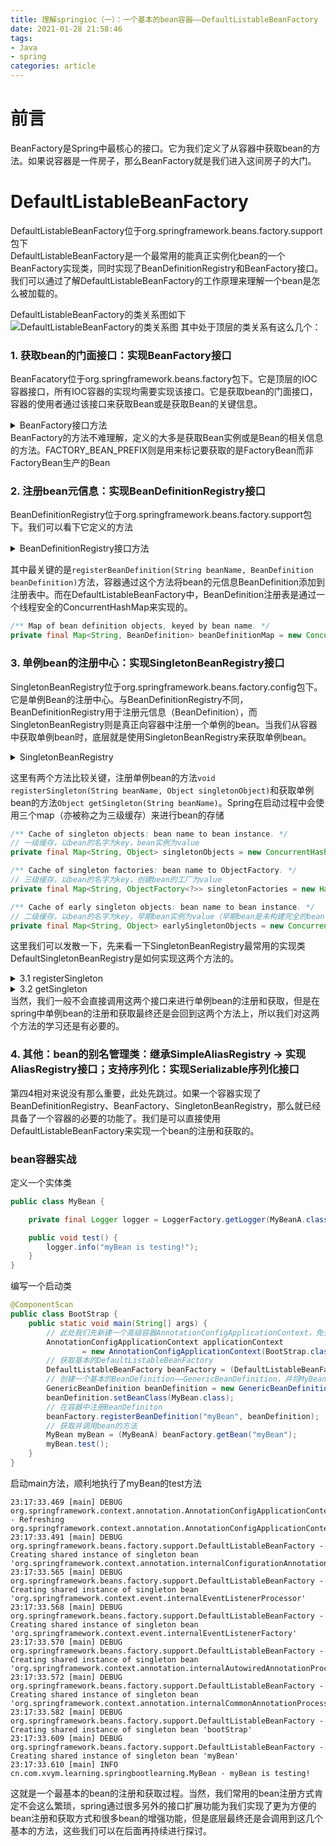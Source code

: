 ```yaml
---
title: 理解springioc（一）：一个基本的bean容器——DefaultListableBeanFactory
date: 2021-01-28 21:58:46
tags: 
- Java
- spring
categories: article
---
```

# 前言
BeanFactory是Spring中最核心的接口。它为我们定义了从容器中获取bean的方法。如果说容器是一件房子，那么BeanFactory就是我们进入这间房子的大门。
# DefaultListableBeanFactory
DefaultListableBeanFactory位于org.springframework.beans.factory.support包下  
DefaultListableBeanFactory是一个最常用的能真正实例化bean的一个BeanFactory实现类，同时实现了BeanDefinitionRegistry和BeanFactory接口。我们可以通过了解DefaultListableBeanFactory的工作原理来理解一个bean是怎么被加载的。

DefaultListableBeanFactory的类关系图如下
![DefaultListableBeanFactory的类关系图](https://xvym.gitee.io/static/理解springioc/图1-DefaultListableBeanFactory的类关系图.png)
其中处于顶层的类关系有这么几个：
### 1. 获取bean的门面接口：实现BeanFactory接口  
BeanFacatory位于org.springframework.beans.factory包下。它是顶层的IOC容器接口，所有IOC容器的实现均需要实现该接口。它是获取bean的门面接口，容器的使用者通过该接口来获取Bean或是获取Bean的关键信息。
<details>
<summary>BeanFactory接口方法</summary>

```java
public interface BeanFactory {
    
    String FACTORY_BEAN_PREFIX = "&";

    Object getBean(String name) throws BeansException;

    <T> T getBean(String name, Class<T> requiredType) throws BeansException;

    Object getBean(String name, Object... args) throws BeansException;

    <T> T getBean(Class<T> requiredType) throws BeansException;

    <T> T getBean(Class<T> requiredType, Object... args) throws BeansException;

    <T> ObjectProvider<T> getBeanProvider(Class<T> requiredType);

    <T> ObjectProvider<T> getBeanProvider(ResolvableType requiredType);

    boolean containsBean(String name);

    boolean isSingleton(String name) throws NoSuchBeanDefinitionException;

    boolean isPrototype(String name) throws NoSuchBeanDefinitionException;

    boolean isTypeMatch(String name, ResolvableType typeToMatch) throws NoSuchBeanDefinitionException;

    boolean isTypeMatch(String name, Class<?> typeToMatch) throws NoSuchBeanDefinitionException;

    @Nullable
    Class<?> getType(String name) throws NoSuchBeanDefinitionException;

    @Nullable
    Class<?> getType(String name, boolean allowFactoryBeanInit) throws NoSuchBeanDefinitionException;

    String[] getAliases(String name);

}
```
</details>
BeanFactory的方法不难理解，定义的大多是获取Bean实例或是Bean的相关信息的方法。FACTORY_BEAN_PREFIX则是用来标记要获取的是FactoryBean而非FactoryBean生产的Bean


### 2. 注册bean元信息：实现BeanDefinitionRegistry接口
BeanDefinitionRegistry位于org.springframework.beans.factory.support包下。我们可以看下它定义的方法
<details>
<summary>BeanDefinitionRegistry接口方法</summary>

```java
public interface BeanDefinitionRegistry extends AliasRegistry {

    // 关键 -> 向注册表中注册一个新的BeanDefinition实例
    void registerBeanDefinition(String beanName, BeanDefinition beanDefinition)
            throws BeanDefinitionStoreException;

    // 移除注册表中已注册的BeanDefinition实例
    void removeBeanDefinition(String beanName) throws NoSuchBeanDefinitionException;

    // 从注册中心取得指定的BeanDefinition实例
    BeanDefinition getBeanDefinition(String beanName) throws NoSuchBeanDefinitionException;

    // 判断BeanDefinition实例是否在注册表中（是否注册）
    boolean containsBeanDefinition(String beanName);

    // 取得注册表中所有BeanDefinition实例的beanName（标识）
    String[] getBeanDefinitionNames();

    // 返回注册表中BeanDefinition实例的数量
    int getBeanDefinitionCount();

    // beanName（标识）是否被占用
    boolean isBeanNameInUse(String beanName);
}
```
    
</details>

其中最关键的是```registerBeanDefinition(String beanName, BeanDefinition beanDefinition)```方法，容器通过这个方法将bean的元信息BeanDefinition添加到注册表中。而在DefaultListableBeanFactory中，BeanDefinition注册表是通过一个线程安全的ConcurrentHashMap来实现的。
``` java
/** Map of bean definition objects, keyed by bean name. */
private final Map<String, BeanDefinition> beanDefinitionMap = new ConcurrentHashMap<>(256);
```


### 3. 单例bean的注册中心：实现SingletonBeanRegistry接口  
SingletonBeanRegistry位于org.springframework.beans.factory.config包下。它是单例Bean的注册中心。与BeanDefinitionRegistry不同，BeanDefinitionRegistry用于注册元信息（BeanDefinition），而SingletonBeanRegistry则是真正向容器中注册一个单例的bean。当我们从容器中获取单例bean时，底层就是使用SingletonBeanRegistry来获取单例bean。
<details>
<summary>SingletonBeanRegistry</summary>

```java
public interface SingletonBeanRegistry {
    // 向Bean容器中注册单例Bean
    void registerSingleton(String beanName, Object singletonObject);

    // 根据Bean的名字获取单例Bean
    @Nullable
    Object getSingleton(String beanName);

    // 根据Bean的名字判断容器中是否存在单例Bean
    boolean containsSingleton(String beanName);

    // 获取容器中所有的单例Bean的名字
    String[] getSingletonNames();

    // 获取容器中单例Bean的数量
    int getSingletonCount();

    // 返回此注册表使用的单例互斥锁
    Object getSingletonMutex();
}
```
</details>

这里有两个方法比较关键，注册单例bean的方法```void registerSingleton(String beanName, Object singletonObject)```和获取单例bean的方法```Object getSingleton(String beanName)```。Spring在启动过程中会使用三个map（亦被称之为三级缓存）来进行bean的存储
```java
/** Cache of singleton objects: bean name to bean instance. */
// 一级缓存，以bean的名字为key，bean实例为value
private final Map<String, Object> singletonObjects = new ConcurrentHashMap<>(256);

/** Cache of singleton factories: bean name to ObjectFactory. */
// 三级缓存，以bean的名字为key，创建bean的工厂为value
private final Map<String, ObjectFactory<?>> singletonFactories = new HashMap<>(16);

/** Cache of early singleton objects: bean name to bean instance. */
// 二级缓存，以bean的名字为key，早期bean实例为value（早期bean是未构建完全的bean，实际上是不太可用的，只是用来解决循环依赖的问题）
private final Map<String, Object> earlySingletonObjects = new ConcurrentHashMap<>(16);
```
这里我们可以发散一下，先来看一下SingletonBeanRegistry最常用的实现类DefaultSingletonBeanRegistry是如何实现这两个方法的。
    
<details>
<summary>3.1 registerSingleton</summary>

```java
@Override
public void registerSingleton(String beanName, Object singletonObject) throws IllegalStateException {
    Assert.notNull(beanName, "Bean name must not be null");
    // 利用单例注册表的方式来保证bean是单例注册的。
    Assert.notNull(singletonObject, "Singleton object must not be null");
    synchronized (this.singletonObjects) {
        Object oldObject = this.singletonObjects.get(beanName);
        if (oldObject != null) {
            throw new IllegalStateException("Could not register object [" + singletonObject +
                    "] under bean name '" + beanName + "': there is already object [" + oldObject + "] bound");
        }
        addSingleton(beanName, singletonObject);
    }
}

protected void addSingleton(String beanName, Object singletonObject) {
    synchronized (this.singletonObjects) {
        // 将bean存储到缓存中
        this.singletonObjects.put(beanName, singletonObject);
        this.singletonFactories.remove(beanName);
        this.earlySingletonObjects.remove(beanName);
        this.registeredSingletons.add(beanName);
    }
}
```
</details>

<details>   
<summary>3.2 getSingleton</summary>

```java
@Nullable
protected Object getSingleton(String beanName, boolean allowEarlyReference) {
    // Quick check for existing instance without full singleton lock
    // 尝试从一级缓存中获取单例bean
    Object singletonObject = this.singletonObjects.get(beanName);
    if (singletonObject == null && isSingletonCurrentlyInCreation(beanName)) {
        // 如果一级缓存中不存在bean，且bean的状态为创建中，则从二级缓存中获取早期的单例bean
        singletonObject = this.earlySingletonObjects.get(beanName);
        if (singletonObject == null && allowEarlyReference) {
            // 如果二级缓存中也不存在bean，且spring允许循环依赖（allowEarlyReference，默认为true），则会开始通过单例注册表的方式来进行单例bean的创建
            synchronized (this.singletonObjects) {
                // Consistent creation of early reference within full singleton lock
                // 检查一级缓存
                singletonObject = this.singletonObjects.get(beanName);
                if (singletonObject == null) {
                    // 检查二级缓存
                    singletonObject = this.earlySingletonObjects.get(beanName);
                    if (singletonObject == null) {
                        // 检查三级缓存
                        ObjectFactory<?> singletonFactory = this.singletonFactories.get(beanName);
                        // 如果三级缓存不为空，则从对应的单例bean工厂中创建早期bean实例，并将其放入二级缓存中，同时，将三级缓存中的bean工厂删除。
                        if (singletonFactory != null) {
                            singletonObject = singletonFactory.getObject();
                            this.earlySingletonObjects.put(beanName, singletonObject);
                            this.singletonFactories.remove(beanName);
                        }
                    }
                }
            }
        }
    }
    return singletonObject;
}
```
</details>
当然，我们一般不会直接调用这两个接口来进行单例bean的注册和获取，但是在spring中单例bean的注册和获取最终还是会回到这两个方法上，所以我们对这两个方法的学习还是有必要的。

### 4. 其他：bean的别名管理类：继承SimpleAliasRegistry -> 实现AliasRegistry接口；支持序列化：实现Serializable序列化接口

第四4相对来说没有那么重要，此处先跳过。如果一个容器实现了BeanDefinitionRegistry、BeanFactory、SingletonBeanRegistry，那么就已经具备了一个容器的必要的功能了。我们是可以直接使用DefaultListableBeanFactory来实现一个bean的注册和获取的。

### bean容器实战
定义一个实体类
```java
public class MyBean {

    private final Logger logger = LoggerFactory.getLogger(MyBeanA.class);

    public void test() {
        logger.info("myBean is testing!");
    }
}
```

编写一个启动类
```java
@ComponentScan
public class BootStrap {
    public static void main(String[] args) {
        // 此处我们先新建一个高级容器AnnotationConfigApplicationContext，免去很多初始化过程，我们只需知道这是一个支持注解的高级容器即可
        AnnotationConfigApplicationContext applicationContext
                = new AnnotationConfigApplicationContext(BootStrap.class);
        // 获取基本的DefaultListableBeanFactory
        DefaultListableBeanFactory beanFactory = (DefaultListableBeanFactory) applicationContext.getBeanFactory();
        // 创建一个基本的BeanDefinition——GenericBeanDefinition，并将MyBean转换为BeanDefinition
        GenericBeanDefinition beanDefinition = new GenericBeanDefinition();
        beanDefinition.setBeanClass(MyBean.class);
        // 在容器中注册BeanDefiniton
        beanFactory.registerBeanDefinition("myBean", beanDefinition);
        // 获取并调用bean的方法
        MyBean myBean = (MyBeanA) beanFactory.getBean("myBean");
        myBean.test();
    }
}
```
启动main方法，顺利地执行了myBean的test方法
```
23:17:33.469 [main] DEBUG org.springframework.context.annotation.AnnotationConfigApplicationContext - Refreshing org.springframework.context.annotation.AnnotationConfigApplicationContext@48503868
23:17:33.491 [main] DEBUG org.springframework.beans.factory.support.DefaultListableBeanFactory - Creating shared instance of singleton bean 'org.springframework.context.annotation.internalConfigurationAnnotationProcessor'
23:17:33.565 [main] DEBUG org.springframework.beans.factory.support.DefaultListableBeanFactory - Creating shared instance of singleton bean 'org.springframework.context.event.internalEventListenerProcessor'
23:17:33.568 [main] DEBUG org.springframework.beans.factory.support.DefaultListableBeanFactory - Creating shared instance of singleton bean 'org.springframework.context.event.internalEventListenerFactory'
23:17:33.570 [main] DEBUG org.springframework.beans.factory.support.DefaultListableBeanFactory - Creating shared instance of singleton bean 'org.springframework.context.annotation.internalAutowiredAnnotationProcessor'
23:17:33.572 [main] DEBUG org.springframework.beans.factory.support.DefaultListableBeanFactory - Creating shared instance of singleton bean 'org.springframework.context.annotation.internalCommonAnnotationProcessor'
23:17:33.582 [main] DEBUG org.springframework.beans.factory.support.DefaultListableBeanFactory - Creating shared instance of singleton bean 'bootStrap'
23:17:33.609 [main] DEBUG org.springframework.beans.factory.support.DefaultListableBeanFactory - Creating shared instance of singleton bean 'myBean'
23:17:33.610 [main] INFO cn.com.xvym.learning.springbootlearning.MyBean - myBean is testing!
```
这就是一个最基本的bean的注册和获取过程。当然，我们常用的bean注册方式肯定不会这么繁琐，spring通过很多另外的接口扩展功能为我们实现了更为方便的bean注册和获取方式和很多bean的增强功能，但是底层最终还是会调用到这几个基本的方法，这些我们可以在后面再持续进行探讨。

